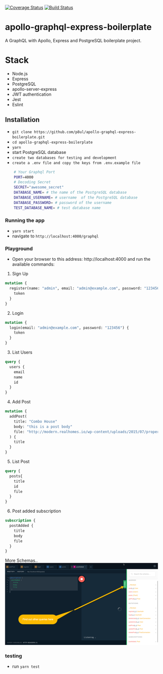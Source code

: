 [![Coverage Status](https://coveralls.io/repos/github/p8ul/apollo-graphql-express-boilerplate/badge.svg?branch=master)](https://coveralls.io/github/p8ul/apollo-graphql-express-boilerplate?branch=master)
[![Build Status](https://travis-ci.org/p8ul/apollo-graphql-express-boilerplate.svg?branch=master)](https://travis-ci.org/p8ul/apollo-graphql-express-boilerplate)
# apollo-graphql-express-boilerplate
A GraphQL with Apollo, Express and PostgreSQL boilerplate project.

# Stack
- Node.js
- Express
- PostgreSQL
- apollo-server-express
- JWT authentication
- Jest
- Eslint

## Installation
* `git clone https://github.com/p8ul/apollo-graphql-express-boilerplate.git`
* `cd apollo-graphql-express-boilerplate`
* `yarn`
* start PostgreSQL database
* `create two databases for testing and development`
* `create a .env file and copy the keys from .env.example file`

```bash
    # Your Graphql Port
    PORT=4000
    # Decoding Secret
    SECRET="awesome_secret"
    DATABASE_NAME= # the name of the PostgreSQL database
    DATABASE_USERNAME= # username  of the PostgreSQL database
    DATABASE_PASSWORD= # password of the username
    TEST_DATABASE_NAME= # test database name
```

### Running the app
* `yarn start`
* navigate to `http://localhost:4000/graphql`

### Playground
- Open your browser to this address: http://localhost:4000 and run the available commands:
1. Sign Up
```graphQL
mutation {
  register(name: "admin", email: "admin@example.com", password: "123456") {
    token
  }
}
```

2. Login

```graphQL
mutation {
  login(email: "admin@example.com", password: "123456") {
    token
  }
}
```

3. List Users

```graphQL
query {
  users {
    email
    name
    id
  }
}
```

4. Add Post
```graphQL
mutation {
  addPost(
    title: "Combo House"
    body: "this is a post body"
    file: "http://modern.realhomes.io/wp-content/uploads/2015/07/property-10-exterior-680x510.jpg"
  ) {
    title
  }
}
```

5. List Post
```graphQL
query {
  posts{
    title
    id
    file
  }
}
```

6. Post added subscription
```graphQL
subscription {
  postAdded {
    title
    body
    file
  }
}
```
More Schemas..
![Schemas](/screenshots/schema.png?raw=true "Screenshot")

### testing
* run `yarn test`
